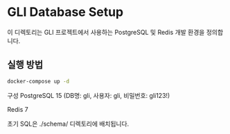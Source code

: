 # GLI Database Setup

이 디렉토리는 GLI 프로젝트에서 사용하는 PostgreSQL 및 Redis 개발 환경을 정의합니다.

## 실행 방법

```bash
docker-compose up -d
```

구성
PostgreSQL 15 (DB명: gli, 사용자: gli, 비밀번호: gli123!)

Redis 7

초기 SQL은 ./schema/ 디렉토리에 배치됩니다.
